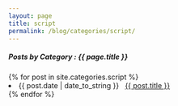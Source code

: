 ```yaml
---
layout: page
title: script
permalink: /blog/categories/script/
---
```


<h5> Posts by Category : {{ page.title }} </h5>

<div class="card">
{% for post in site.categories.script %}
 <li class="category-posts"><span>{{ post.date | date_to_string }}</span> &nbsp; <a href="{{ post.url }}">{{ post.title }}</a></li>
{% endfor %}
</div>